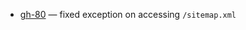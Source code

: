 
- [gh-80](https://github.com/Tiendil/brigid/issues/80) — fixed exception on accessing `/sitemap.xml`
